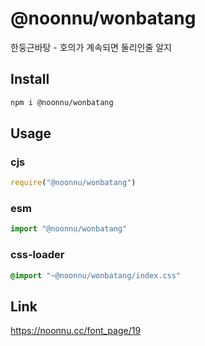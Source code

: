 # @noonnu/wonbatang
한둥근바탕 - 호의가 계속되면 둘리인줄 알지

## Install
```sh
npm i @noonnu/wonbatang
```
## Usage
### cjs
```js
require("@noonnu/wonbatang")
```
### esm
```js
import "@noonnu/wonbatang"
```
### css-loader
```css
@import "~@noonnu/wonbatang/index.css"
```

## Link
https://noonnu.cc/font_page/19